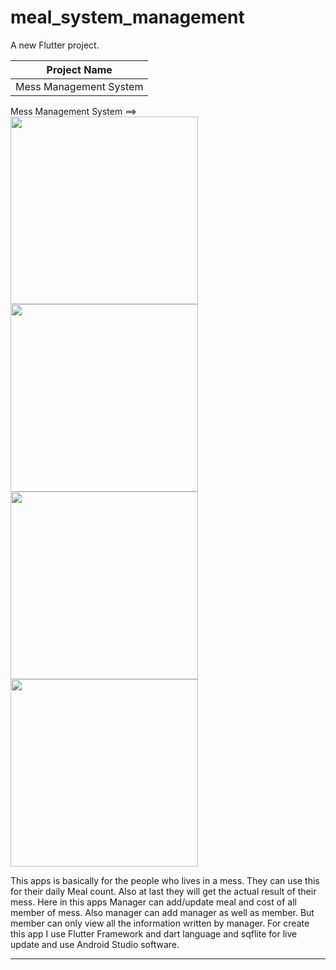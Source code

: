 # meal_system_management

A new Flutter project.

| Project Name |
| ------------- |
| Mess Management System  |



Mess Management System ==>
<img src="https://user-images.githubusercontent.com/68607312/188282213-670f3d32-1d60-4a62-b154-c2359251e61c.gif" width="300"> <img src="https://user-images.githubusercontent.com/68607312/188282229-cb18c587-7ef1-4bc7-8c63-37162b23cd00.gif" width="300">
<img src="https://user-images.githubusercontent.com/68607312/188282236-acdf754f-46b3-4f2e-9ab3-7077bc18c2cf.gif" width="300"> <img src="https://user-images.githubusercontent.com/68607312/188282240-3d5f273a-5f25-48ce-b1a6-0283a326086d.gif" width="300">
  

This apps is basically for the people who lives in a mess. They can use this for their daily Meal count. Also at last they will get the actual result of their mess. Here in this apps Manager can add/update meal and cost of all member of mess. Also manager can add manager as well as member. But member can only view all the information written by manager. For create this app I use Flutter Framework and dart language and sqflite for live update and use Android Studio software.

--------------------------------------------------------------------
